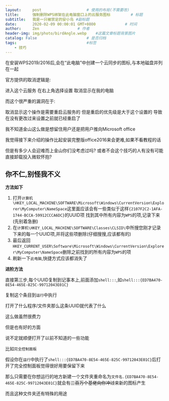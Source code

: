 ```yaml
---
layout:     post                    # 使用的布局(不需要改)
title:      强制删除WPS绑架在此电脑窗口上的云服务图标         # 标题
subtitle:   我是一只被禁足的安小鸟 #副标题
date:       2020-02-09 00:00:01 GMT+0800             # 时间
author:     Zen                 # 作者
header-img: img/photo/birdAngle.webp    #这篇文章标题背景图片
catalog: False                      # 是否归档
tags:                               #标签
    - 技巧
---
```


在安装WPS2019/2016后,会在“此电脑”中创建一个云同步的图标,与本地磁盘并列在一起

官方提供的取消逻辑是:

进入这个云服务
在右上角选择设置
取消显示在我的电脑

而这个很严重的漏洞在于:

取消显示这个操作是需要重启云服务的
但是重启的优先级是大于这个设置的
导致在没有更改过来设置之前就已经重启了

我不知道金山这么做是想留住用户还是把用户推向Microsoft office

我觉得接下来介绍的操作比起安装完整版office2016来会更难,如果不看教程的话

但是有多少人会迎难而上金山你们没考虑过吗?
或者不会这个技巧的人有没有可能直接卸载投入微软怀抱?

你不仁,别怪我不义
----


**方法如下**
 

1. 打开`计算机\HKEY_LOCAL_MACHINE\SOFTWARE\Microsoft\Windows\CurrentVersion\Explorer\MyComputer\NameSpace`这里面应该会有一些类似于这样`{2107F2C2-1AFA-1744-BCCA-59912CCCA6DC}`的UUID项
找到其中所有内容为`WPS`的项,记录下来(先别着急删)
 
2. 在`计算机\HKEY_LOCAL_MACHINE\SOFTWARE\Classes\CLSID\`中所搜您刚才记录下来的每一个UUID项,并将这些项删除(仔细搜搜,应该都有的)
 
3. 最后返回`HKEY_CURRENT_USER\Software\Microsoft\Windows\CurrentVersion\Explorer\MyComputer\NameSpace`删除之前找到的所有内容为`WPS`的项
 
4. 刷新一下`此电脑`,快捷方式应该都消失了

**进阶方法**

直接第三步,每个UUID复制到记事本上,前面添加`shell:::`,如`shell:::{ED7BA470-8E54-465E-825C-99712043E01C}`

复制这个条目到`运行`中执行

打开了什么程序/文件夹那么这条UUID就代表了什么

这么做虽然很费力

但是也有好的方面

说不定就顺便打开了以前不知道的一些功能

比如`完全控制面板`

假设你在`运行`中执行了`shell:::{ED7BA470-8E54-465E-825C-99712043E01C}`后打开了完全控制面板觉得很好用要保留下来

那么只需要在你想运行的地方新建一个文件夹重命名为`文件名.{ED7BA470-8E54-465E-825C-99712043E01C}`就会有~~三百万个基佬向你冲过来~~新的图标产生

而且这种文件夹还有特殊的用途

